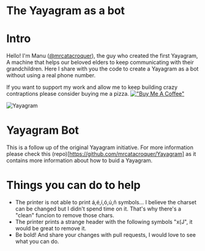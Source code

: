  # The Yayagram as a bot

 # Intro
 Hello! I'm Manu ([@mrcatacroquer](https://twitter.com/mrcatacroquer)), the guy who created the first Yayagram, A machine that helps our beloved elders to keep communicating with their grandchildren. Here I share with you the code to create a Yayagram as a bot without using a real phone number.

 If you want to support my work and allow me to keep building crazy contraptions please consider buying me a pizza.
 [!["Buy Me A Coffee"](https://www.buymeacoffee.com/assets/img/custom_images/orange_img.png)](https://www.buymeacoffee.com/yayagram)

 ![Yayagram](https://content.instructables.com/ORIG/FJA/2BIB/KPCMFVQ2/FJA2BIBKPCMFVQ2.jpg)

 # Yayagram Bot

 This is a follow up of the original Yayagram initiative. For more information please check this (repo)[https://github.com/mrcatacroquer/Yayagram] as it contains more information about how to buid a Yayagram.

 # Things you can do to help

 * The printer is not able to print á,é,í,ó,ú,ñ symbols... I believe the charset can be changed but I didn't spend time on it. That's why there's a "clean" funcion to remove those chars.
 * The printer prints a strange header with the following symbols "x(J", it would be great to remove it.
 * Be bold! And share your changes with pull requests, I would love to see what you can do.
